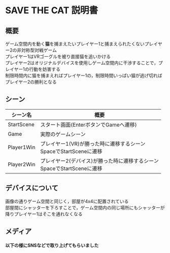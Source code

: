 # SAVE THE CAT 説明書

## 概要
ゲーム空間内を動く<b>猫</b>を捕まえたいプレイヤー1と捕まえられたくないプレイヤー2の非対称型対戦ゲーム<br>
プレイヤー1はVRゴーグルを被り直接猫を追いかける<br>
プレイヤー2はオリジナルデバイスを使用しゲーム空間内に干渉することで，プレイヤー1の行動を妨害する<br>
制限時間内に猫を捕まえればプレイヤー1の，制限時間いっぱい猫が逃げ切ればプレイヤー2の勝利となる<br>

## シーン
| シーン名 | 概要 |
| ----------- | ----------------------------------------------------------------- |
| StartScene  | スタート画面(EnterボタンでGameへ遷移)                                  |
| Game        | 実際のゲームシーン                                                    |
| Player1Win  | プレイヤー1(VR)が勝った時に遷移するシーン<br> SpaceでStartSceneに遷移     |
| Player2Win  | プレイヤー2(デバイス)が勝った時に遷移するシーン<br> SpaceでStartSceneに遷移 |

## デバイスについて
画像の通りゲーム空間と同じく，部屋が4x4に配置されている<br>
部屋間にシャッターを下ろすことで，ゲーム空間内の同じ場所にもシャッターが降りプレイヤー1はそこを通れなくなる<br>

## メディア
#### 以下の様にSNSなどで取り上げてもらいました
